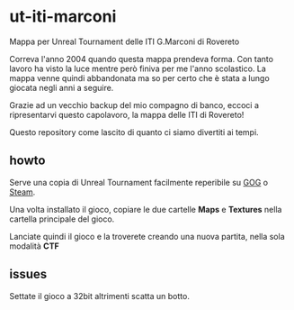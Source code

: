 # ut-iti-marconi
Mappa per Unreal Tournament delle ITI G.Marconi di Rovereto

Correva l'anno 2004 quando questa mappa prendeva forma. 
Con tanto lavoro ha visto la luce mentre però finiva per me l'anno scolastico. 
La mappa venne quindi abbandonata ma so per certo che è stata a lungo giocata negli anni a seguire.

Grazie ad un vecchio backup del mio compagno di banco, eccoci a ripresentarvi questo capolavoro,
la mappa delle ITI di Rovereto!

Questo repository come lascito di quanto ci siamo divertiti ai tempi.

## howto

Serve una copia di Unreal Tournament facilmente reperibile su [GOG](https://www.gog.com/game/unreal_tournament_goty) o [Steam](http://store.steampowered.com/app/13240/).

Una volta installato il gioco, copiare le due cartelle **Maps** e **Textures** nella cartella principale del gioco.

Lanciate quindi il gioco e la troverete creando una nuova partita, nella sola modalità **CTF**

## issues

Settate il gioco a 32bit altrimenti scatta un botto.
